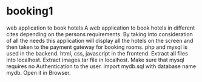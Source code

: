 # booking1
web application to book hotels
A web application to book hotels in different cites depending on the persons requirements. By taking into consideration of all the needs this application will display all the hotels on the screen and then taken to the payment gateway for booking rooms. php and mysql is used in the backend. html, css, javascript in the frontend.
Extract all files into localhost.
Extract images.tar file in localhost.
Make sure that mysql requires no Authentication to the user.
import mydb.sql with database name mydb.
Open it in Browser.
